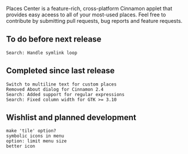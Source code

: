 Places Center is a feature-rich, cross-platform Cinnamon applet that provides easy aceess to all of your most-used places. Feel free to contribute by submitting pull requests, bug reports and feature requests.

To do before next release
-------------------------
    Search: Handle symlink loop

Completed since last release
----------------------------
    Switch to multiline text for custom places
    Removed About dialog for Cinnamon 2.4
    Search: Added support for regular expressions
    Search: Fixed column width for GTK >= 3.10

Wishlist and planned development
--------------------------------
    make 'tile' option?
    symbolic icons in menu
    option: limit menu size
    better icon
